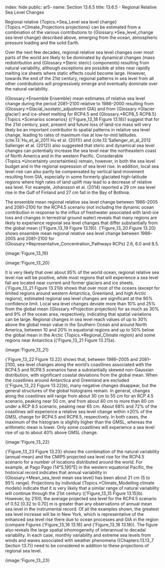 index: hide
public: ar5-
name: Section 13.6.5
title: 13.6.5 - Regional Relative Sea Level Changes

Regional relative {Topics.*Sea_Level sea level change} {Topics.*Climate_Projections projections} can be estimated from a combination of the various contributions to {Glossary.*Sea_level_change sea level change} described above, emerging from the ocean, atmospheric pressure loading and the solid Earth.

Over the next few decades, regional relative sea level changes over most parts of the world are likely to be dominated by dynamical changes (mass redistribution and {Glossary.*Steric steric} components) resulting from natural variability, although exceptions are possible at sites near rapidly melting ice sheets where static effects could become large. However, towards the end of the 21st century, regional patterns in sea level from all other contributions will progressively emerge and eventually dominate over the natural variability.

{Glossary.*Ensemble Ensemble} mean estimates of relative sea level change during the period 2081–2100 relative to 1986–2000 resulting from {Glossary.*Glacial_isostatic_adjustment GIA} and from {Glossary.*Glacier glacier} and ice-sheet melting for RCP4.5 and {Glossary.*RCP8_5 RCP8.5} {Topics.*Scenarios scenarios} ({'Figure_13_18 Figure 13.18}) suggest that for the 21st century, past, present and future loss of land-ice mass will very likely be an important contributor to spatial patterns in relative sea level change, leading to rates of maximum rise at low-to-mid latitudes. {cite.13.'Hu_et_al_2011 Hu et al. (2011)} and {cite.13.'Sallenger_et_al_2012 Sallenger et al. (2012)} also suggested that steric and dynamical sea level changes can potentially increase the sea level near the northeastern coast of North America and in the western Pacific. Considerable {Topics.*Uncertainty uncertainties} remain, however, in both the sea level budget and in the regional expression of sea level rise. In addition, local sea level rise can also partly be compensated by vertical land movement resulting from GIA, especially in some formerly glaciated high-latitude regions where high rates of land uplift may lead to a decrease of relative sea level. For example, Johansson et al. (2014) reported a 29 cm sea level rise in the Gulf of Finland and 27 cm fall in the Bay of Bothnia.

The ensemble mean regional relative sea level change between 1986–2005 and 2081–2100 for the RCP4.5 scenario (not including the dynamic ocean contribution in response to the influx of freshwater associated with land-ice loss and changes in terrestrial ground water) reveals that many regions are likely to experience regional sea level changes that differ substantially from the global mean ({'Figure_13_19 Figure 13.19}). {'Figure_13_20 Figure 13.20} shows ensemble mean regional relative sea level change between 1986–2005 and 2081–2100 for {Glossary.*Representative_Concentration_Pathways RCPs} 2.6, 6.0 and 8.5.

{image:'Figure_13_19}

{image:'Figure_13_20}

It is very likely that over about 95% of the world ocean, regional relative sea level rise will be positive, while most regions that will experience a sea level fall are located near current and former glaciers and ice sheets. {'Figure_13_21 Figure 13.21}b shows that over most of the oceans (except for limited regions around western Antarctica, Greenland, and high Arctic regions), estimated regional sea level changes are significant at the 90% confidence limit. Local sea level changes deviate more than 10% and 25% from the global mean {Glossary.*Projection projection} for as much as 30% and 9% of the ocean area, respectively, indicating that spatial variations can be large. Regional changes in sea level reach values of up to 30% above the global mean value in the Southern Ocean and around North America, between 10 and 20% in equatorial regions and up to 50% below the global mean in the Arctic {Topics.*Regional_Climate region} and some regions near Antarctica ({'Figure_13_21 Figure 13.21}a).

{image:'Figure_13_21}

{'Figure_13_22 Figure 13.22} shows that, between 1986–2005 and 2081–2100, sea level changes along the world’s coastlines associated with the RCP4.5 and RCP8.5 scenarios have a substantially skewed non-Gaussian distribution, with significant coastal deviations from the global mean. When the coastlines around Antarctica and Greenland are excluded ({'Figure_13_22 Figure 13.22}b), many negative changes disappear, but the general structures of the global histograms remain. In general, changes along the coastlines will range from about 30 cm to 55 cm for an RCP 4.5 scenario, peaking near 50 cm, and from about 40 cm to more than 80 cm under a RCP 8.5 scenario, peaking near 65 cm. About 68% and 72% of the coastlines will experience a relative sea level change within ±20% of the GMSL change for RCP4.5 and RCP8.5, respectively. In both cases, the maximum of the histogram is slightly higher than the GMSL, whereas the arithmetic mean is lower. Only some coastlines will experience a sea level rise of up to about 40% above GMSL change.

{image:'Figure_13_22}

{'Figure_13_23 Figure 13.23} shows the combination of the natural variability (annual mean) and the CMIP5 projected sea level rise for the RCP4.5 scenario for a number of locations distributed around the world. For example, at Pago Pago (14°S,195°E) in the western equatorial Pacific, the historical record indicates that annual variability in {Glossary.*Mean_sea_level mean sea level} has been about 21 cm (5 to 95% range). Projections by individual {Topics.*Climate_Modelling climate models} indicate that it is very likely that a similar range of natural variability will continue through the 21st century ({'Figure_13_15 Figure 13.15}b). However, by 2100, the average projected sea level for the RCP4.5 scenario of 0.52 [0.32 to 0.70] m is greater than any observations of annual mean sea level in the instrumental record. Of all the examples shown, the greatest sea level increase will be in New York, which is representative of the enhanced sea level rise there due to ocean processes and GIA in the region (compare Figures {'Figure_13_16 13.16} and {'Figure_13_18 13.18}). The figure also reveals the large spatial inhomogeneity of interannual to decadal variability. In each case, monthly variability and extreme sea levels from winds and waves associated with weather phenomena ({Chapters.13.13_7 Section 13.7}) need to be considered in addition to these projections of regional sea level.

{image:'Figure_13_23}
